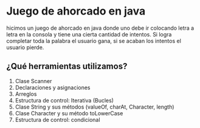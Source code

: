 # Juego de ahorcado en java

hicimos un juego de ahorcado en java donde uno debe ir colocando letra a letra en la consola y tiene una cierta cantidad de intentos. Si logra completar toda la palabra el usuario gana, si se acaban los intentos el usuario pierde.

## ¿Qué herramientas utilizamos?
1. Clase Scanner
2. Declaraciones y asignaciones
3. Arreglos
4. Estructura de control: Iterativa (Bucles)
5. Clase String y sus métodos (valueOf, charAt, Character, length)
6. Clase Character y su método toLowerCase
7. Estructura de control: condicional